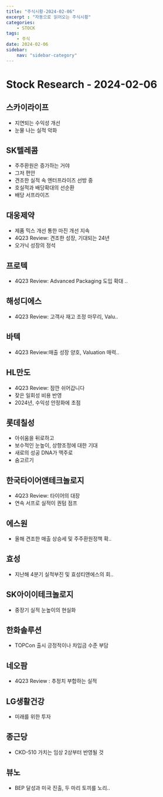 ```yaml
---
title: "주식시황-2024-02-06"
excerpt : "자동으로 읽어오는 주식시황"
categories:
    - STOCK
tags:
    - 주식
date: 2024-02-06
sidebar: 
    nav: "sidebar-category"
---
```


# Stock Research - 2024-02-06

## 스카이라이프
- 지연되는 수익성 개선
- 눈물 나는 실적 악화

## SK텔레콤
- 주주환원은 증가하는 거야
- 그저 편안
- 견조한 실적 속 엔터프라이즈 선방 중
- 호실적과 배당확대의 선순환
- 배당 서프라이즈

## 대웅제약
- 제품 믹스 개선 통한 마진 개선 지속
- 4Q23 Review: 견조한 성장, 기대되는 24년
- 오가닉 성장의 정석

## 프로텍
- 4Q23 Review: Advanced Packaging 도입 확대 ..

## 해성디에스
- 4Q23 Review: 고객사 재고 조정 마무리, Valu..

## 바텍
- 4Q23 Review:매출 성장 양호, Valuation 매력..

## HL만도
- 4Q23 Review: 잠깐 쉬어갑니다
- 잦은 일회성 비용 반영
- 2024년, 수익성 안정화에 초점

## 롯데칠성
- 아쉬움을 뒤로하고
- 보수적인 눈높이, 상향조정에 대한 기대
- 새로의 성공 DNA가 맥주로
- 숨고르기

## 한국타이어앤테크놀로지
- 4Q23 Review: 타이어의 대장
- 연속 서프로 실적이 퀀텀 점프

## 에스원
- 올해 견조한 매출 상승세 및 주주환원정책 확..

## 효성
- 지난해 4분기 실적부진 및 효성티앤에스의 회..

## SK아이이테크놀로지
- 중장기 실적 눈높이의 현실화

## 한화솔루션
- TOPCon 출시 긍정적이나 차입금 수준 부담

## 네오팜
- 4Q23 Review : 추정치 부합하는 실적

## LG생활건강
- 미래를 위한 투자

## 종근당
- CKD-510 가치는 임상 2상부터 반영될 것

## 뷰노
- BEP 달성과 미국 진출, 두 마리 토끼를 노리..

